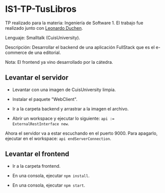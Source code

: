 # IS1-TP-TusLibros

TP realizado para la materia: Ingeniería de Software 1. El trabajo fue realizado junto con [Leonardo Duchen](https://github.com/LeoDuchen).

Lenguaje: Smalltalk (CuisUniversity).

Descripción: Desarrollar el backend de una aplicación FullStack que es el e-commerce de una editorial.

Nota: El frontend ya vino desarrollado por la cátedra.

## Levantar el servidor

- Levantar con una imagen de CuisUniversity limpia.

- Instalar el paquete "WebClient".

- Ir a la carpeta backend y arrastrar a la imagen el archivo.

- Abrir un workspace y ejecutar lo siguiente: `api := ExternalRestInterface new`.

Ahora el servidor va a estar escuchando en el puerto 9000. Para apagarlo, ejecutar en el workspace: `api endServerConnection`.

## Levantar el frontend

- Ir a la carpeta frontend.

- En una consola, ejecutar `npm install`.

- En una consola, ejecutar `npm start`.